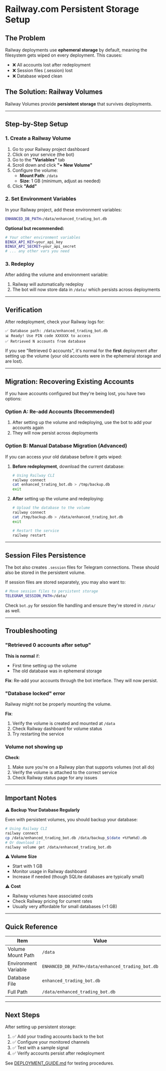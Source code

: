 # Railway.com Persistent Storage Setup

## The Problem

Railway deployments use **ephemeral storage** by default, meaning the filesystem gets wiped on every deployment. This causes:
- ❌ All accounts lost after redeployment
- ❌ Session files (.session) lost
- ❌ Database wiped clean

## The Solution: Railway Volumes

Railway Volumes provide **persistent storage** that survives deployments.

---

## Step-by-Step Setup

### 1. Create a Railway Volume

1. Go to your Railway project dashboard
2. Click on your service (the bot)
3. Go to the **"Variables"** tab
4. Scroll down and click **"+ New Volume"**
5. Configure the volume:
   - **Mount Path**: `/data`
   - **Size**: 1 GB (minimum, adjust as needed)
6. Click **"Add"**

### 2. Set Environment Variables

In your Railway project, add these environment variables:

```bash
ENHANCED_DB_PATH=/data/enhanced_trading_bot.db
```

**Optional but recommended:**
```bash
# Your other environment variables
BINGX_API_KEY=your_api_key
BINGX_API_SECRET=your_api_secret
# ... any other vars you need
```

### 3. Redeploy

After adding the volume and environment variable:
1. Railway will automatically redeploy
2. The bot will now store data in `/data/` which persists across deployments

---

## Verification

After redeployment, check your Railway logs for:

```
✅ Database path: /data/enhanced_trading_bot.db
📊 Ready! Use PIN code XXXXXX to access
✅ Retrieved N accounts from database
```

If you see "Retrieved 0 accounts", it's normal for the **first** deployment after setting up the volume (your old accounts were in the ephemeral storage and are lost).

---

## Migration: Recovering Existing Accounts

If you have accounts configured but they're being lost, you have two options:

### Option A: Re-add Accounts (Recommended)

1. After setting up the volume and redeploying, use the bot to add your accounts again
2. They will now persist across deployments

### Option B: Manual Database Migration (Advanced)

If you can access your old database before it gets wiped:

1. **Before redeployment**, download the current database:
   ```bash
   # Using Railway CLI
   railway connect
   cat enhanced_trading_bot.db > /tmp/backup.db
   exit
   ```

2. **After** setting up the volume and redeploying:
   ```bash
   # Upload the database to the volume
   railway connect
   cat /tmp/backup.db > /data/enhanced_trading_bot.db
   exit
   
   # Restart the service
   railway restart
   ```

---

## Session Files Persistence

The bot also creates `.session` files for Telegram connections. These should also be stored in the persistent volume.

If session files are stored separately, you may also want to:

```bash
# Move session files to persistent storage
TELEGRAM_SESSION_PATH=/data/
```

Check `bot.py` for session file handling and ensure they're stored in `/data/` as well.

---

## Troubleshooting

### "Retrieved 0 accounts after setup"

**This is normal** if:
- First time setting up the volume
- The old database was in ephemeral storage

**Fix**: Re-add your accounts through the bot interface. They will now persist.

### "Database locked" error

Railway might not be properly mounting the volume.

**Fix**: 
1. Verify the volume is created and mounted at `/data`
2. Check Railway dashboard for volume status
3. Try restarting the service

### Volume not showing up

**Check**:
1. Make sure you're on a Railway plan that supports volumes (not all do)
2. Verify the volume is attached to the correct service
3. Check Railway status page for any issues

---

## Important Notes

⚠️ **Backup Your Database Regularly**

Even with persistent volumes, you should backup your database:

```bash
# Using Railway CLI
railway connect
cp /data/enhanced_trading_bot.db /data/backup_$(date +%Y%m%d).db
# Or download it
railway volume get /data/enhanced_trading_bot.db
```

⚠️ **Volume Size**

- Start with 1 GB
- Monitor usage in Railway dashboard
- Increase if needed (though SQLite databases are typically small)

⚠️ **Cost**

- Railway volumes have associated costs
- Check Railway pricing for current rates
- Usually very affordable for small databases (<1 GB)

---

## Quick Reference

| Item | Value |
|------|-------|
| Volume Mount Path | `/data` |
| Environment Variable | `ENHANCED_DB_PATH=/data/enhanced_trading_bot.db` |
| Database File | `enhanced_trading_bot.db` |
| Full Path | `/data/enhanced_trading_bot.db` |

---

## Next Steps

After setting up persistent storage:

1. ✅ Add your trading accounts back to the bot
2. ✅ Configure your monitored channels
3. ✅ Test with a sample signal
4. ✅ Verify accounts persist after redeployment

See [DEPLOYMENT_GUIDE.md](./DEPLOYMENT_GUIDE.md) for testing procedures.
